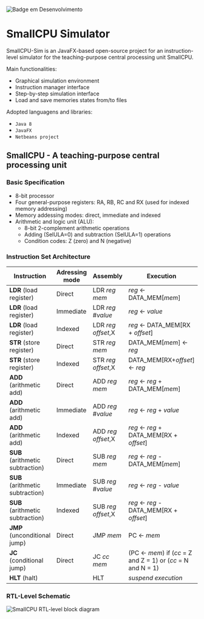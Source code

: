 ![Badge em Desenvolvimento](http://img.shields.io/static/v1?label=STATUS&message=EM%20DESENVOLVIMENTO&color=GREEN&style=for-the-badge)

# SmallCPU Simulator

SmallCPU-Sim is an JavaFX-based open-source project for an instruction-level simulator for the teaching-purpose central processing unit SmallCPU.

Main functionalities:

- Graphical simulation environment
- Instruction manager interface
- Step-by-step simulation interface
- Load and save memories states from/to files

Adopted languagens and libraries:

- `Java 8`
- `JavaFX`
- `Netbeans project`

## SmallCPU - A teaching-purpose central processing unit

### Basic Specification

- 8-bit processor
- Four general-purpose registers: RA, RB, RC and RX (used for indexed memory addressing)
- Memory addessing modes: direct, immediate and indexed
- Arithmetic and logic unit (ALU):
  - 8-bit 2-complement arithmetic operations
  - Adding (SelULA=0) and subtraction (SelULA=1) operations
  - Condition codes: Z (zero) and N (negative)

### Instruction Set Architecture

| Instruction | Adressing mode | Assembly |  Execution |
| ----------- | -------- | ---------- | -- |
| **LDR** (load register) | Direct | LDR _reg_ _mem_ | _reg_ ← DATA_MEM\[_mem_\] |
| **LDR** (load register) | Immediate | LDR _reg_ #_value_ | _reg_ ← _value_ |
| **LDR** (load register) | Indexed | LDR _reg_ _offset_,X | _reg_ ← DATA_MEM\[RX + _offset_\] |
| **STR** (store register) | Direct | STR _reg_ _mem_ | DATA_MEM\[_mem_\] ← _reg_ |
| **STR** (store register) | Indexed | STR _reg_ _offset_,X | DATA_MEM\[RX+_offset_\] ← _reg_ |
| **ADD** (arithmetic add) | Direct | ADD _reg_ _mem_ | _reg_ ← _reg_ + DATA_MEM\[_mem_\] |
| **ADD** (arithmetic add) | Immediate | ADD _reg_ #_value_ | _reg_ ← _reg_ + _value_ |
| **ADD** (arithmetic add) | Indexed | ADD _reg_ _offset_,X | _reg_ ← _reg_ + DATA_MEM\[RX + _offset_\] |
| **SUB** (arithmetic subtraction) | Direct | SUB _reg_ _mem_ | _reg_ ← _reg_ - DATA_MEM\[_mem_\] |
| **SUB** (arithmetic subtraction) | Immediate | SUB _reg_ #_value_ | _reg_ ← _reg_ - _value_ |
| **SUB** (arithmetic subtraction) | Indexed | SUB _reg_ _offset_,X | _reg_ ← _reg_ - DATA_MEM\[RX + _offset_\] |
| **JMP** (unconditional jump) | Direct | JMP _mem_ | PC ← _mem_ |
| **JC** (conditional jump) | Direct | JC _cc_ _mem_ | (PC ← _mem_) if (_cc_ = Z and Z = 1) or (_cc_ = N and N = 1) |
| **HLT** (halt) | | HLT | _suspend execution_ |


### RTL-Level Schematic

![SmallCPU RTL-level block diagram](https://user-images.githubusercontent.com/27533879/151595348-9dbd5bc9-4ce2-44da-98b2-ff6834ef27e8.png)
